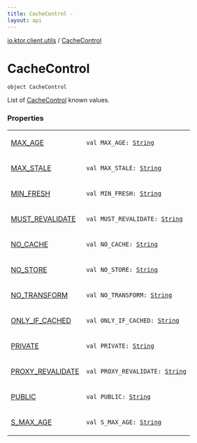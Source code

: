 ```yaml
---
title: CacheControl - 
layout: api
---
```


<div class='api-docs-breadcrumbs'><a href="../index.html">io.ktor.client.utils</a> / <a href="./index.html">CacheControl</a></div>

# CacheControl

<div class="signature"><code><span class="keyword">object </span><span class="identifier">CacheControl</span></code></div>

List of <a href="./index.md">CacheControl</a> known values.

### Properties

<table class="api-docs-table">
<tbody>
<tr>
<td markdown="1">

<a href="-m-a-x_-a-g-e.html">MAX_AGE</a>


</td>
<td markdown="1">
<div class="signature"><code><span class="keyword">val </span><span class="identifier">MAX_AGE</span><span class="symbol">: </span><a href="https://kotlinlang.org/api/latest/jvm/stdlib/kotlin/-string/index.html"><span class="identifier">String</span></a></code></div>

</td>
</tr>
<tr>
<td markdown="1">

<a href="-m-a-x_-s-t-a-l-e.html">MAX_STALE</a>


</td>
<td markdown="1">
<div class="signature"><code><span class="keyword">val </span><span class="identifier">MAX_STALE</span><span class="symbol">: </span><a href="https://kotlinlang.org/api/latest/jvm/stdlib/kotlin/-string/index.html"><span class="identifier">String</span></a></code></div>

</td>
</tr>
<tr>
<td markdown="1">

<a href="-m-i-n_-f-r-e-s-h.html">MIN_FRESH</a>


</td>
<td markdown="1">
<div class="signature"><code><span class="keyword">val </span><span class="identifier">MIN_FRESH</span><span class="symbol">: </span><a href="https://kotlinlang.org/api/latest/jvm/stdlib/kotlin/-string/index.html"><span class="identifier">String</span></a></code></div>

</td>
</tr>
<tr>
<td markdown="1">

<a href="-m-u-s-t_-r-e-v-a-l-i-d-a-t-e.html">MUST_REVALIDATE</a>


</td>
<td markdown="1">
<div class="signature"><code><span class="keyword">val </span><span class="identifier">MUST_REVALIDATE</span><span class="symbol">: </span><a href="https://kotlinlang.org/api/latest/jvm/stdlib/kotlin/-string/index.html"><span class="identifier">String</span></a></code></div>

</td>
</tr>
<tr>
<td markdown="1">

<a href="-n-o_-c-a-c-h-e.html">NO_CACHE</a>


</td>
<td markdown="1">
<div class="signature"><code><span class="keyword">val </span><span class="identifier">NO_CACHE</span><span class="symbol">: </span><a href="https://kotlinlang.org/api/latest/jvm/stdlib/kotlin/-string/index.html"><span class="identifier">String</span></a></code></div>

</td>
</tr>
<tr>
<td markdown="1">

<a href="-n-o_-s-t-o-r-e.html">NO_STORE</a>


</td>
<td markdown="1">
<div class="signature"><code><span class="keyword">val </span><span class="identifier">NO_STORE</span><span class="symbol">: </span><a href="https://kotlinlang.org/api/latest/jvm/stdlib/kotlin/-string/index.html"><span class="identifier">String</span></a></code></div>

</td>
</tr>
<tr>
<td markdown="1">

<a href="-n-o_-t-r-a-n-s-f-o-r-m.html">NO_TRANSFORM</a>


</td>
<td markdown="1">
<div class="signature"><code><span class="keyword">val </span><span class="identifier">NO_TRANSFORM</span><span class="symbol">: </span><a href="https://kotlinlang.org/api/latest/jvm/stdlib/kotlin/-string/index.html"><span class="identifier">String</span></a></code></div>

</td>
</tr>
<tr>
<td markdown="1">

<a href="-o-n-l-y_-i-f_-c-a-c-h-e-d.html">ONLY_IF_CACHED</a>


</td>
<td markdown="1">
<div class="signature"><code><span class="keyword">val </span><span class="identifier">ONLY_IF_CACHED</span><span class="symbol">: </span><a href="https://kotlinlang.org/api/latest/jvm/stdlib/kotlin/-string/index.html"><span class="identifier">String</span></a></code></div>

</td>
</tr>
<tr>
<td markdown="1">

<a href="-p-r-i-v-a-t-e.html">PRIVATE</a>


</td>
<td markdown="1">
<div class="signature"><code><span class="keyword">val </span><span class="identifier">PRIVATE</span><span class="symbol">: </span><a href="https://kotlinlang.org/api/latest/jvm/stdlib/kotlin/-string/index.html"><span class="identifier">String</span></a></code></div>

</td>
</tr>
<tr>
<td markdown="1">

<a href="-p-r-o-x-y_-r-e-v-a-l-i-d-a-t-e.html">PROXY_REVALIDATE</a>


</td>
<td markdown="1">
<div class="signature"><code><span class="keyword">val </span><span class="identifier">PROXY_REVALIDATE</span><span class="symbol">: </span><a href="https://kotlinlang.org/api/latest/jvm/stdlib/kotlin/-string/index.html"><span class="identifier">String</span></a></code></div>

</td>
</tr>
<tr>
<td markdown="1">

<a href="-p-u-b-l-i-c.html">PUBLIC</a>


</td>
<td markdown="1">
<div class="signature"><code><span class="keyword">val </span><span class="identifier">PUBLIC</span><span class="symbol">: </span><a href="https://kotlinlang.org/api/latest/jvm/stdlib/kotlin/-string/index.html"><span class="identifier">String</span></a></code></div>

</td>
</tr>
<tr>
<td markdown="1">

<a href="-s_-m-a-x_-a-g-e.html">S_MAX_AGE</a>


</td>
<td markdown="1">
<div class="signature"><code><span class="keyword">val </span><span class="identifier">S_MAX_AGE</span><span class="symbol">: </span><a href="https://kotlinlang.org/api/latest/jvm/stdlib/kotlin/-string/index.html"><span class="identifier">String</span></a></code></div>

</td>
</tr>
</tbody>
</table>
